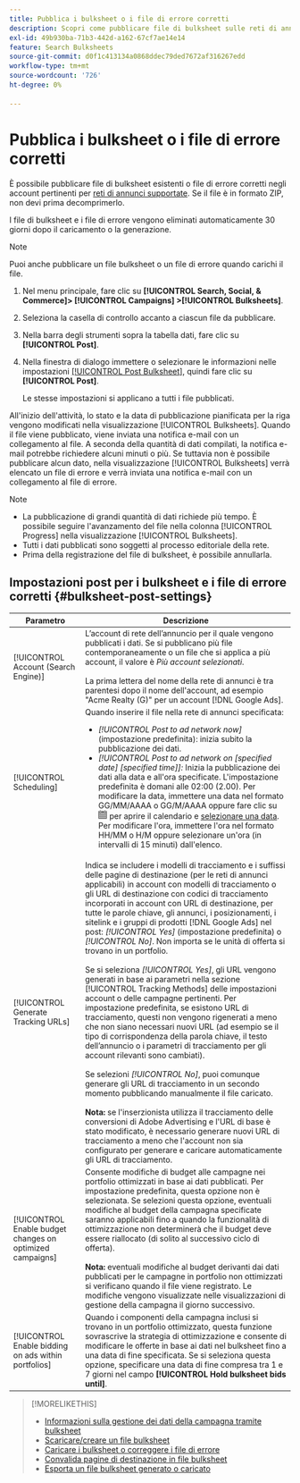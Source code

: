 ```yaml
---
title: Pubblica i bulksheet o i file di errore corretti
description: Scopri come pubblicare file di bulksheet sulle reti di annunci.
exl-id: 49b930ba-71b3-442d-a162-67cf7ae14e14
feature: Search Bulksheets
source-git-commit: d0f1c413134a0868ddec79ded7672af316267edd
workflow-type: tm+mt
source-wordcount: '726'
ht-degree: 0%

---
```


# Pubblica i bulksheet o i file di errore corretti

È possibile pubblicare file di bulksheet esistenti o file di errore corretti negli account pertinenti per [reti di annunci supportate](bulksheet-about.md#bulksheet-functionality-by-network). Se il file è in formato ZIP, non devi prima decomprimerlo.

I file di bulksheet e i file di errore vengono eliminati automaticamente 30 giorni dopo il caricamento o la generazione.

>[!NOTE]
>Puoi anche pubblicare un file bulksheet o un file di errore quando carichi il file.

1. Nel menu principale, fare clic su **[!UICONTROL Search, Social, & Commerce]> [!UICONTROL Campaigns] >[!UICONTROL Bulksheets]**.

1. Seleziona la casella di controllo accanto a ciascun file da pubblicare.

1. Nella barra degli strumenti sopra la tabella dati, fare clic su **[!UICONTROL Post]**.

1. Nella finestra di dialogo immettere o selezionare le informazioni nelle impostazioni [[!UICONTROL Post Bulksheet]](#bulksheet-post-settings), quindi fare clic su **[!UICONTROL Post]**.

   Le stesse impostazioni si applicano a tutti i file pubblicati.

All&#39;inizio dell&#39;attività, lo stato e la data di pubblicazione pianificata per la riga vengono modificati nella visualizzazione [!UICONTROL Bulksheets]. Quando il file viene pubblicato, viene inviata una notifica e-mail con un collegamento al file. A seconda della quantità di dati compilati, la notifica e-mail potrebbe richiedere alcuni minuti o più. Se tuttavia non è possibile pubblicare alcun dato, nella visualizzazione [!UICONTROL Bulksheets] verrà elencato un file di errore e verrà inviata una notifica e-mail con un collegamento al file di errore.

>[!NOTE]
>
>* La pubblicazione di grandi quantità di dati richiede più tempo. È possibile seguire l&#39;avanzamento del file nella colonna [!UICONTROL Progress] nella visualizzazione [!UICONTROL Bulksheets].
>* Tutti i dati pubblicati sono soggetti al processo editoriale della rete.
>* Prima della registrazione del file di bulksheet, è possibile annullarla.

## Impostazioni post per i bulksheet e i file di errore corretti {#bulksheet-post-settings}

| Parametro | Descrizione |
|----|----|
| [!UICONTROL Account (Search Engine)] | L’account di rete dell’annuncio per il quale vengono pubblicati i dati. Se si pubblicano più file contemporaneamente o un file che si applica a più account, il valore è <i>Più account selezionati</i>.<br><br>La prima lettera del nome della rete di annunci è tra parentesi dopo il nome dell&#39;account, ad esempio &quot;Acme Realty (G)&quot; per un account [!DNL Google Ads]. |
| [!UICONTROL Scheduling] | Quando inserire il file nella rete di annunci specificata:<ul><li><i>[!UICONTROL Post to ad network now]</i> (impostazione predefinita): inizia subito la pubblicazione dei dati.</li><li><i>[!UICONTROL Post to ad network on \[specified date\] \[specified time\]]:</i> Inizia la pubblicazione dei dati alla data e all&#39;ora specificate. L&#39;impostazione predefinita è domani alle 02:00 (2.00). Per modificare la data, immettere una data nel formato GG/MM/AAAA o GG/M/AAAA oppure fare clic su ![Calendario](/help/search-social-commerce/assets/calendar.png "Calendario") per aprire il calendario e [selezionare una data](/help/search-social-commerce/common-tasks/navigation-editing-selection/calendar.md). Per modificare l&#39;ora, immettere l&#39;ora nel formato HH/MM o H/M oppure selezionare un&#39;ora (in intervalli di 15 minuti) dall&#39;elenco.</li></ul> |
| [!UICONTROL Generate Tracking URLs] | Indica se includere i modelli di tracciamento e i suffissi delle pagine di destinazione (per le reti di annunci applicabili) in account con modelli di tracciamento o gli URL di destinazione con codici di tracciamento incorporati in account con URL di destinazione, per tutte le parole chiave, gli annunci, i posizionamenti, i sitelink e i gruppi di prodotti [!DNL Google Ads] nel post: <i>[!UICONTROL Yes]</i> (impostazione predefinita) o <i>[!UICONTROL No]</i>. Non importa se le unità di offerta si trovano in un portfolio.<br><br>Se si seleziona <i>[!UICONTROL Yes]</i>, gli URL vengono generati in base ai parametri nella sezione [!UICONTROL Tracking Methods] delle impostazioni account o delle campagne pertinenti. Per impostazione predefinita, se esistono URL di tracciamento, questi non vengono rigenerati a meno che non siano necessari nuovi URL (ad esempio se il tipo di corrispondenza della parola chiave, il testo dell’annuncio o i parametri di tracciamento per gli account rilevanti sono cambiati).<br><br>Se selezioni <i>[!UICONTROL No]</i>, puoi comunque generare gli URL di tracciamento in un secondo momento pubblicando manualmente il file caricato.<br><br><b>Nota:</b> se l&#39;inserzionista utilizza il tracciamento delle conversioni di Adobe Advertising e l&#39;URL di base è stato modificato, è necessario generare nuovi URL di tracciamento a meno che l&#39;account non sia configurato per generare e caricare automaticamente gli URL di tracciamento. |
| [!UICONTROL Enable budget changes on optimized campaigns] | Consente modifiche di budget alle campagne nei portfolio ottimizzati in base ai dati pubblicati. Per impostazione predefinita, questa opzione non è selezionata. Se selezioni questa opzione, eventuali modifiche al budget della campagna specificate saranno applicabili fino a quando la funzionalità di ottimizzazione non determinerà che il budget deve essere riallocato (di solito al successivo ciclo di offerta).<br><br><b>Nota:</b> eventuali modifiche al budget derivanti dai dati pubblicati per le campagne in portfolio non ottimizzati si verificano quando il file viene registrato. Le modifiche vengono visualizzate nelle visualizzazioni di gestione della campagna il giorno successivo. |
| [!UICONTROL Enable bidding on ads within portfolios] | Quando i componenti della campagna inclusi si trovano in un portfolio ottimizzato, questa funzione sovrascrive la strategia di ottimizzazione e consente di modificare le offerte in base ai dati nel bulksheet fino a una data di fine specificata. Se si seleziona questa opzione, specificare una data di fine compresa tra 1 e 7 giorni nel campo **[!UICONTROL Hold bulksheet bids until]**. |

>[!MORELIKETHIS]
>
>* [Informazioni sulla gestione dei dati della campagna tramite bulksheet](bulksheet-about.md)
>* [Scaricare/creare un file bulksheet](bulksheet-download.md)
>* [Caricare i bulksheet o correggere i file di errore](bulksheet-upload.md)
>* [Convalida pagine di destinazione in file bulksheet](bulksheet-validate-landing-pages.md)
>* [Esporta un file bulksheet generato o caricato](bulksheet-export.md)
